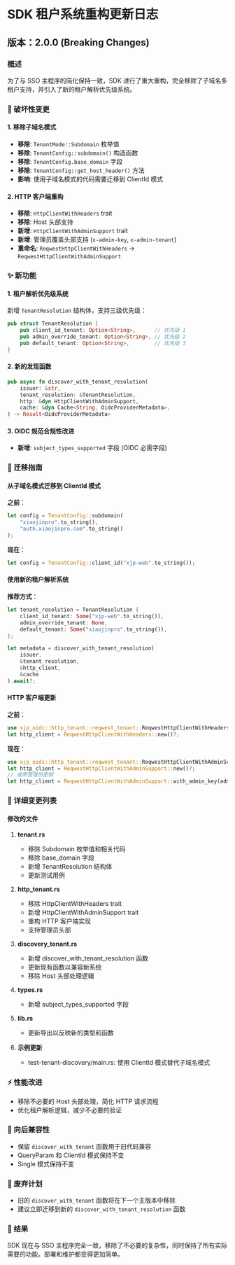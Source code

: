 # SDK 租户系统重构更新日志

## 版本：2.0.0 (Breaking Changes)

### 概述
为了与 SSO 主程序的简化保持一致，SDK 进行了重大重构，完全移除了子域名多租户支持，并引入了新的租户解析优先级系统。

### 🚨 破坏性变更

#### 1. 移除子域名模式
- **移除**: `TenantMode::Subdomain` 枚举值
- **移除**: `TenantConfig::subdomain()` 构造函数
- **移除**: `TenantConfig.base_domain` 字段
- **移除**: `TenantConfig::get_host_header()` 方法
- **影响**: 使用子域名模式的代码需要迁移到 ClientId 模式

#### 2. HTTP 客户端重构
- **移除**: `HttpClientWithHeaders` trait
- **移除**: Host 头部支持
- **新增**: `HttpClientWithAdminSupport` trait
- **新增**: 管理员覆盖头部支持 (`x-admin-key`, `x-admin-tenant`)
- **重命名**: `ReqwestHttpClientWithHeaders` → `ReqwestHttpClientWithAdminSupport`

### ✨ 新功能

#### 1. 租户解析优先级系统
新增 `TenantResolution` 结构体，支持三级优先级：
```rust
pub struct TenantResolution {
    pub client_id_tenant: Option<String>,      // 优先级 1
    pub admin_override_tenant: Option<String>, // 优先级 2
    pub default_tenant: Option<String>,        // 优先级 3
}
```

#### 2. 新的发现函数
```rust
pub async fn discover_with_tenant_resolution(
    issuer: &str,
    tenant_resolution: &TenantResolution,
    http: &dyn HttpClientWithAdminSupport,
    cache: &dyn Cache<String, OidcProviderMetadata>,
) -> Result<OidcProviderMetadata>
```

#### 3. OIDC 规范合规性改进
- **新增**: `subject_types_supported` 字段 (OIDC 必需字段)

### 🔄 迁移指南

#### 从子域名模式迁移到 ClientId 模式

**之前**：
```rust
let config = TenantConfig::subdomain(
    "xiaojinpro".to_string(),
    "auth.xiaojinpro.com".to_string()
);
```

**现在**：
```rust
let config = TenantConfig::client_id("xjp-web".to_string());
```

#### 使用新的租户解析系统

**推荐方式**：
```rust
let tenant_resolution = TenantResolution {
    client_id_tenant: Some("xjp-web".to_string()),
    admin_override_tenant: None,
    default_tenant: Some("xiaojinpro".to_string()),
};

let metadata = discover_with_tenant_resolution(
    issuer,
    &tenant_resolution,
    &http_client,
    &cache
).await?;
```

#### HTTP 客户端更新

**之前**：
```rust
use xjp_oidc::http_tenant::reqwest_tenant::ReqwestHttpClientWithHeaders;
let http_client = ReqwestHttpClientWithHeaders::new()?;
```

**现在**：
```rust
use xjp_oidc::http_tenant::reqwest_tenant::ReqwestHttpClientWithAdminSupport;
let http_client = ReqwestHttpClientWithAdminSupport::new()?;
// 或带管理员密钥
let http_client = ReqwestHttpClientWithAdminSupport::with_admin_key(admin_key)?;
```

### 📝 详细变更列表

#### 修改的文件
1. **tenant.rs**
   - 移除 Subdomain 枚举值和相关代码
   - 移除 base_domain 字段
   - 新增 TenantResolution 结构体
   - 更新测试用例

2. **http_tenant.rs**
   - 移除 HttpClientWithHeaders trait
   - 新增 HttpClientWithAdminSupport trait
   - 重构 HTTP 客户端实现
   - 支持管理员头部

3. **discovery_tenant.rs**
   - 新增 discover_with_tenant_resolution 函数
   - 更新现有函数以兼容新系统
   - 移除 Host 头部处理逻辑

4. **types.rs**
   - 新增 subject_types_supported 字段

5. **lib.rs**
   - 更新导出以反映新的类型和函数

6. **示例更新**
   - test-tenant-discovery/main.rs: 使用 ClientId 模式替代子域名模式

### ⚡ 性能改进
- 移除不必要的 Host 头部处理，简化 HTTP 请求流程
- 优化租户解析逻辑，减少不必要的验证

### 🔧 向后兼容性
- 保留 `discover_with_tenant` 函数用于旧代码兼容
- QueryParam 和 ClientId 模式保持不变
- Single 模式保持不变

### 📅 废弃计划
- 旧的 `discover_with_tenant` 函数将在下一个主版本中移除
- 建议立即迁移到新的 `discover_with_tenant_resolution` 函数

### 🎯 结果
SDK 现在与 SSO 主程序完全一致，移除了不必要的复杂性，同时保持了所有实际需要的功能。部署和维护都变得更加简单。